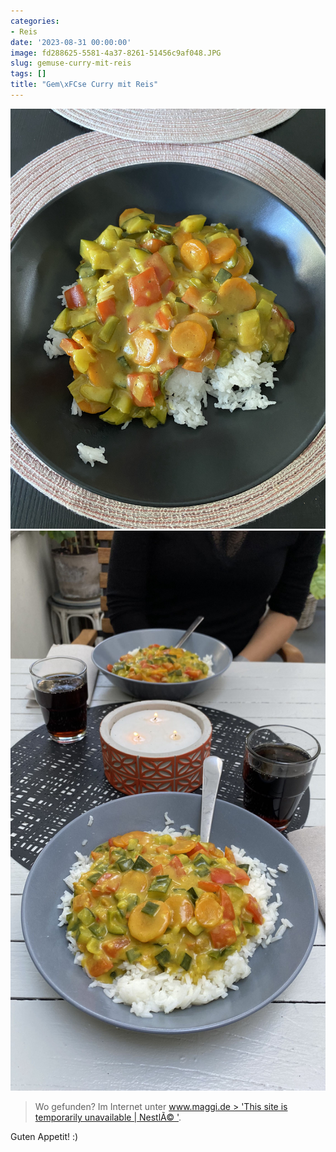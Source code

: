 ```yaml
---
categories:
- Reis
date: '2023-08-31 00:00:00'
image: fd288625-5581-4a37-8261-51456c9af048.JPG
slug: gemuse-curry-mit-reis
tags: []
title: "Gem\xFCse Curry mit Reis"
---
```



![Foto 1](IMG_5038.JPEG) ![Foto 2](IMG_0528.JPEG)

> Wo gefunden? Im Internet unter [www.maggi.de > 'This site is temporarily unavailable | NestlÃ© '](https://www.maggi.de/rezepte/gemuesepfanne-mit-feiner-curry-sauce/).

Guten Appetit! :)